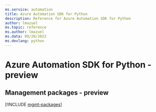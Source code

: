 ```yaml
---
ms.service: automation
title: Azure Automation SDK for Python
description: Reference for Azure Automation SDK for Python
author: lmazuel
ms.topic: reference
ms.author: lmazuel
ms.data: 09/20/2022
ms.devlang: python
---
```

# Azure Automation SDK for Python - preview

## Management packages - preview
[!INCLUDE [mgmt-packages](automation-mgmt-index.md)]